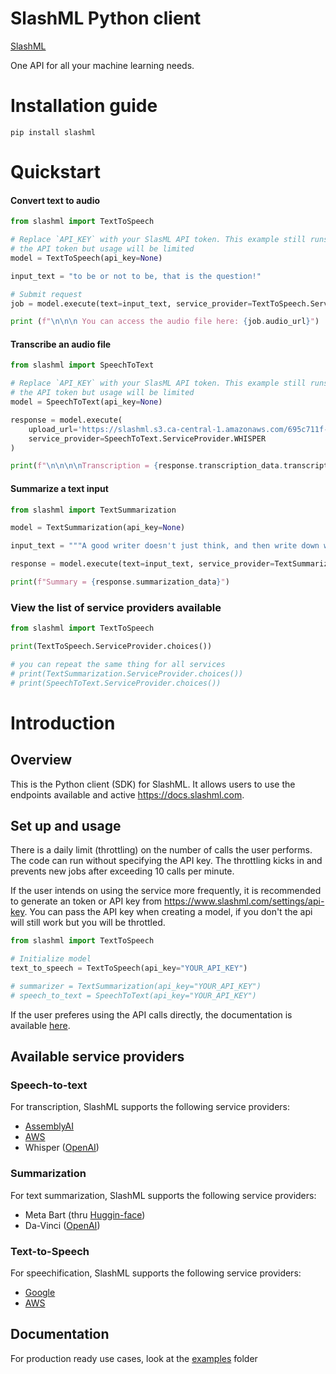 # SlashML Python client
[SlashML](https://www.slashml.com/)

One API for all your machine learning needs.

# Installation guide

```
pip install slashml
```

# Quickstart

#### Convert text to audio
<!-- write a code snippet in the minimum number of lines  -->

```python
from slashml import TextToSpeech

# Replace `API_KEY` with your SlasML API token. This example still runs without
# the API token but usage will be limited
model = TextToSpeech(api_key=None)

input_text = "to be or not to be, that is the question!"

# Submit request
job = model.execute(text=input_text, service_provider=TextToSpeech.ServiceProvider.AWS)

print (f"\n\n\n You can access the audio file here: {job.audio_url}")
```

#### Transcribe an audio file
<!-- write a code snippet in the minimum number of lines  -->

```python
from slashml import SpeechToText

# Replace `API_KEY` with your SlasML API token. This example still runs without
# the API token but usage will be limited
model = SpeechToText(api_key=None)

response = model.execute(
    upload_url='https://slashml.s3.ca-central-1.amazonaws.com/695c711f-9f5d-4ff1-ae4f-4439842eef5f', 
    service_provider=SpeechToText.ServiceProvider.WHISPER
)

print(f"\n\n\n\nTranscription = {response.transcription_data.transcription}")

```

#### Summarize a text input
<!-- write a code snippet in the minimum number of lines  -->

```python
from slashml import TextSummarization

model = TextSummarization(api_key=None)

input_text = """A good writer doesn't just think, and then write down what he thought, as a sort of transcript. A good writer will almost always discover new things in the process of writing. And there is, as far as I know, no substitute for this kind of discovery. Talking about your ideas with other people is a good way to develop them. But even after doing this, you'll find you still discover new things when you sit down to write. There is a kind of thinking that can only be done by writing."""

response = model.execute(text=input_text, service_provider=TextSummarization.ServiceProvider.OPENAI)

print(f"Summary = {response.summarization_data}")

```


### View the list of service providers available
```python
from slashml import TextToSpeech

print(TextToSpeech.ServiceProvider.choices())

# you can repeat the same thing for all services 
# print(TextSummarization.ServiceProvider.choices())
# print(SpeechToText.ServiceProvider.choices())

```


# Introduction

## Overview 

This is the Python client (SDK) for SlashML. It allows users to use the endpoints available and active https://docs.slashml.com.

## Set up and usage
There is a daily limit (throttling) on the number of calls the user performs. The code can run without specifying the API key. The throttling kicks in and prevents new jobs after exceeding 10 calls per minute. 

If the user intends on using the service more frequently, it is recommended to generate an token or API key from https://www.slashml.com/settings/api-key. You can pass the API key when creating a model, if you don't the api will still work but you will be throttled.


```python
from slashml import TextToSpeech

# Initialize model
text_to_speech = TextToSpeech(api_key="YOUR_API_KEY")

# summarizer = TextSummarization(api_key="YOUR_API_KEY")
# speech_to_text = SpeechToText(api_key="YOUR_API_KEY")

```


If the user preferes using the API calls directly, the documentation is available [here](https://docs.slashml.com/).

## Available service providers

### Speech-to-text
For transcription, SlashML supports the following service providers:

* [AssemblyAI](https://github.com/AssemblyAI)
* [AWS](https://boto3.amazonaws.com/v1/documentation/api/latest/reference/services/transcribe.html) 
* Whisper ([OpenAI](https://openai.com/blog/whisper/))

### Summarization
For text summarization, SlashML supports the following service providers:

* Meta Bart (thru [Huggin-face](https://huggingface.co/facebook/bart-large-cnn?text=The+tower+is+324+metres+%281%2C063+ft%29+tall%2C+about+the+same+height+as+an+81-storey+building%2C+and+the+tallest+structure+in+Paris.+Its+base+is+square%2C+measuring+125+metres+%28410+ft%29+on+each+side.+During+its+construction%2C+the+Eiffel+Tower+surpassed+the+Washington+Monument+to+become+the+tallest+man-made+structure+in+the+world%2C+a+title+it+held+for+41+years+until+the+Chrysler+Building+in+New+York+City+was+finished+in+1930.+It+was+the+first+structure+to+reach+a+height+of+300+metres.+Due+to+the+addition+of+a+broadcasting+aerial+at+the+top+of+the+tower+in+1957%2C+it+is+now+taller+than+the+Chrysler+Building+by+5.2+metres+%2817+ft%29.+Excluding+transmitters%2C+the+Eiffel+Tower+is+the+second+tallest+free-standing+structure+in+France+after+the+Millau+Viaduct))
* Da-Vinci ([OpenAI](https://beta.openai.com/docs/models/overview))


### Text-to-Speech
For speechification, SlashML supports the following service providers:

* [Google](https://cloud.google.com/text-to-speech/docs/apis)
* [AWS](https://docs.aws.amazon.com/polly/index.html) 


## Documentation

For production ready use cases, look at the [examples](https://github.com/slashml/slashml-python-client/tree/main/examples) folder
